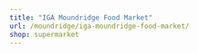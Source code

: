 ```yaml
---
title: "IGA Moundridge Food Market"
url: /moundridge/iga-moundridge-food-market/
shop: supermarket
---
```

